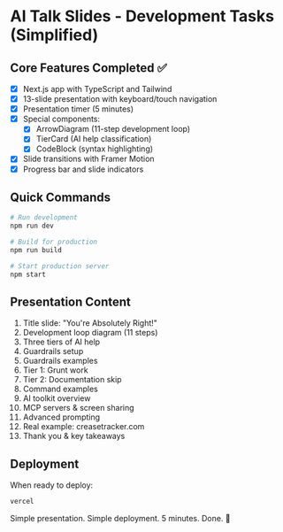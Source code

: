 # AI Talk Slides - Development Tasks (Simplified)

## Core Features Completed ✅
- [x] Next.js app with TypeScript and Tailwind
- [x] 13-slide presentation with keyboard/touch navigation
- [x] Presentation timer (5 minutes)
- [x] Special components:
  - [x] ArrowDiagram (11-step development loop)
  - [x] TierCard (AI help classification)
  - [x] CodeBlock (syntax highlighting)
- [x] Slide transitions with Framer Motion
- [x] Progress bar and slide indicators

## Quick Commands
```bash
# Run development
npm run dev

# Build for production
npm run build

# Start production server
npm start
```

## Presentation Content
1. Title slide: "You're Absolutely Right!"
2. Development loop diagram (11 steps)
3. Three tiers of AI help
4. Guardrails setup
5. Guardrails examples
6. Tier 1: Grunt work
7. Tier 2: Documentation skip
8. Command examples
9. AI toolkit overview
10. MCP servers & screen sharing
11. Advanced prompting
12. Real example: creasetracker.com
13. Thank you & key takeaways

## Deployment
When ready to deploy:
```bash
vercel
```

Simple presentation. Simple deployment. 5 minutes. Done. 🎯